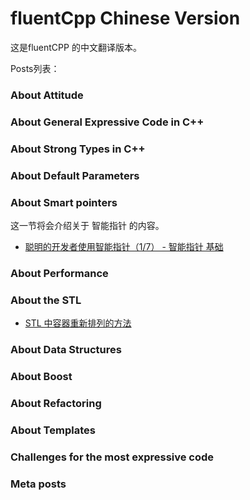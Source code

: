 # fluentCpp Chinese Version

这是fluentCPP 的中文翻译版本。

Posts列表：

### About Attitude

### About General Expressive Code in C++

### About Strong Types in C++

### About Default Parameters

### About Smart pointers
这一节将会介绍关于 智能指针 的内容。

- [聪明的开发者使用智能指针（1/7） - 智能指针 基础](smart_pointers/smart-developers-use-smart-pointers-smart-pointers-basics.md)

### About Performance

### About the STL

* [STL 中容器重新排列的方法](stl_resource/ways_reordering_collection_stl.md)

### About Data Structures

### About Boost

### About Refactoring

### About Templates

### Challenges for the most expressive code

### Meta posts



